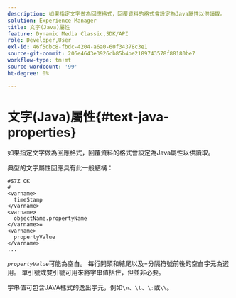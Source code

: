```yaml
---
description: 如果指定文字做為回應格式，回覆資料的格式會設定為Java屬性以供讀取。
solution: Experience Manager
title: 文字(Java)屬性
feature: Dynamic Media Classic,SDK/API
role: Developer,User
exl-id: 46f5dbc8-fbdc-4204-a6a0-60f34378c3e1
source-git-commit: 206e4643e3926cb85b4be2189743578f88180be7
workflow-type: tm+mt
source-wordcount: '99'
ht-degree: 0%

---
```


# 文字(Java)屬性{#text-java-properties}

如果指定文字做為回應格式，回覆資料的格式會設定為Java屬性以供讀取。

典型的文字屬性回應具有此一般結構：

```
#S7Z OK
#
<varname>
  timeStamp
</varname>
<varname>
  objectName.propertyName
</varname>=
<varname>
  propertyValue
</varname>
...
```

*`propertyValue`*&#x200B;可能為空白。 每行開頭和結尾以及=分隔符號前後的空白字元為選用。 單引號或雙引號可用來將字串值括住，但並非必要。

字串值可包含JAVA樣式的逸出字元，例如`\n`、`\t`、`\:`或`\\`。
